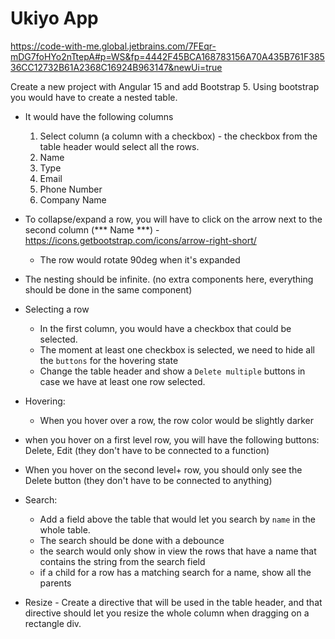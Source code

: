 # Ukiyo App 
https://code-with-me.global.jetbrains.com/7FEqr-mDG7foHYo2nTtepA#p=WS&fp=4442F45BCA168783156A70A435B761F38536CC12732B61A2368C16924B963147&newUi=true

Create a new project with Angular 15 and add Bootstrap 5.
Using bootstrap you would have to create a nested table.
- It would have the following columns
  1. Select column (a column with a checkbox) - the checkbox from the table header would select all the rows.
  2. Name
  3. Type
  4. Email
  5. Phone Number
  6. Company Name

- To collapse/expand a row, you will have to click on the arrow next to the second column (*** Name ***) - https://icons.getbootstrap.com/icons/arrow-right-short/
  - The row would rotate 90deg when it's expanded
- The nesting should be infinite. (no extra components here, everything should be done in the same component)
- Selecting a row
  - In the first column, you would have a checkbox that could be selected.
  - The moment at least one checkbox is selected, we need to hide all the `buttons` for the hovering state
  - Change the table header and show a `Delete multiple` buttons in case we have at least one row selected.

- Hovering:
  - When you hover over a row, the row color would be slightly darker
- when you hover on a first level row, you will have the following buttons: Delete, Edit (they don't have to be connected to a function)
- When you hover on the second level+ row, you should only see the Delete button (they don't have to be connected to anything)
- Search:
  - Add a field above the table that would let you search by `name` in the whole table.
  - The search should be done with a debounce
  - the search would only show in view the rows that have a name that contains the string from the search field
  - if a child for a row has a matching search for a name, show all the parents

- Resize - Create a directive that will be used in the table header, and that directive should let you resize the whole column when dragging on a rectangle div.

